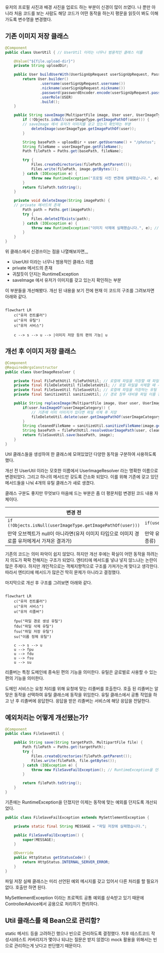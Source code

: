 유저의 프로필 사진과 배경 사진을 업로드 하는 부분이 신경이 많이 쓰였다. 나 뿐만 아니라 처음 코드를 보는 사람도 해당 코드가 어떤 동작을 하는지 평문을 읽듯이 봐도 이해가도록 변수명을 변경했다.

## 기존 이미지 저장 클래스

```java
@Component
public class UserUtil { // UserUtil 이라는 너무나 범용적인 클래스 이름

	@Value("${file.upload-dir}")
	private String uploadDir;

	public User buildUserWith(UserSignUpRequest userSignUpRequest, PasswordEncoder passwordEncoder) {
		return User.builder()
				.username(userSignUpRequest.username())
				.nickname(userSignUpRequest.nickname())
				.password(passwordEncoder.encode(userSignUpRequest.password()))
				.userRole(USER)
				.build();
	}

	public String saveImage(MultipartFile image, User user, UserImageType userImageType) {
		if (!Objects.isNull(userImageType.getImagePathOf(user))) {
		// saveImage 에서 유저가 이미지를 갖고 있는지 확인하는 부분
			deleteImage(userImageType.getImagePathOf(user));
		}

		String basePath = uploadDir + user.getUsername() + "/photos";
		String fileName = userImageType.getFileName();
		Path filePath = Paths.get(basePath, fileName);

		try {
			Files.createDirectories(filePath.getParent());
			Files.write(filePath, image.getBytes());
		} catch (IOException e) {
			throw new RuntimeException("프로필 사진 변경에 실패했습니다.", e);
		}
		return filePath.toString();
	}

	private void deleteImage(String imagePath) {
	// private 메서드의 존재
		Path path = Paths.get(imagePath);
		try {
			Files.deleteIfExists(path);
		} catch (IOException e) {
			throw new RuntimeException("이미지 삭제에 실패했습니다.", e); // 귀찮듯이 던지는 RuntimeException
		}
	}
}
```

위 클래스에서 신경쓰이는 점을 나열해보자면,,,

- UserUtil 이라는 너무나 범용적인 클래스 이름
- private 메서드의 존재
- 귀찮듯이 던지는 RuntimeException
- saveImage 에서 유저가 이미지를 갖고 있는지 확인하는 부분

이 부분들을 개선해봤다. 개선 된 내용을 보기 전에 현재 이 코드의 구조를 그려보자면 아래와 같다.

```mermaid

flowchart LR
	c("유저 컨트롤러")
	u("유저 유틸")
	s("유저 서비스")

	c --> s --> u --> |이미지 저장 등의 편의 기능| u
```

## 개선 후 이미지 저장 클래스
```java
@Component
@RequiredArgsConstructor
public class UserImageResolver {

	private final FilePathUtil filePathUtil; // 로컬에 파일을 저장할 때 파일 위치를 생성하는 유틸
	private final FileDeleteUtil fileDeleteUtil; // 로컬 파일을 삭제할 때 사용하는 유틸
	private final FileSaveUtil fileSaveUtil; // 로컬에 파일을 저장하는 유틸
	private final SanitizeUtil sanitizeUtil; // 경로 침투 대비용 파일 이름 정제 유틸

	public String replaceImage(MultipartFile image, User user, UserImageCategory userImageCategory) {
		if(user.hasImageOf(userImageCategory)) {
			// 기존에 이미 이미지가 있다면 파일 삭제 후 저장
			fileDeleteUtil.delete(user.getImagePathOf(userImageCategory));
		}
		String cleanedFileName = sanitizeUtil.sanitizeFileName(image.getOriginalFilename());
		String basePath = filePathUtil.resolveUserImagePath(user, cleanedFileName, userImageCategory);
		return fileSaveUtil.save(basePath, image);
	}
}
```

Util 클래스들을 생성하여 한 클래스에 모여있었던 다양한 동작을 구분하여 사용하도록 했다.

개선 전 UserUtil 이라는 모호한 이름에서 UserImageResolver 라는 명확한 이름으로 변경되었다. 그리고 하나의 메서드만 갖도록 간소화 되었다. 이를 위해 기존에 갖고 있던 메서드들을 나눠 4개의 유틸 클래스가 새로 생겼다.

클래스 구분도 좋지만 무엇보다 마음에 드는 부분은 좀 더 평문처럼 변경된 코드 내용 자체이다.

| 변경 전 | 변경 후 |
|--- | --- |
|`if (!Objects.isNull(userImageType.getImagePathOf(user)))`| `if(user.hasImageOf(userImageCategory))`|
|만약 오브젝트가 null이 아니라면(유저 이미지 타입으로 이미지 경로를 유저에게서 가져온 결과가)|만약 유저가 이미지를 갖고 있다면(유저 이미지 종류)|

기존의 코드는 의미 파악이 쉽지 않았다. 하지만 개선 후에는 확실이 어떤 동작을 하려는지 의도가 팍팍 전해지는 구조가 되었다. 엔티티에 메서드를 넣냐 넣지 않느냐는 논란이 많은 주제다. 하지만 개인적으로는 객체지향적으로 구조를 가져가는게 맞다고 생각한다. 따라서 엔티티에 메서드가 많은건 딱히 문제가 아니라고 결정했다.

마지막으로 개선 후 구조를 그려보면 아래와 같다.

```mermaid

flowchart LR
	c("유저 컨트롤러")
	s("유저 서비스")
	u("유저 리졸버")

	fpu("파일 경로 생성 유틸")
	fdu("파일 삭제 유틸")
	fsu("파일 저장 유틸")
	su("이름 정제 유틸")

	c --> s --> u
	u --> fpu
	u --> fdu
	u --> fsu
	u --> su
```

리졸버는 특정 도메인에 종속된 편의 기능을 의미한다. 유틸은 글로벌로 사용할 수 있는 편의 기능을 의미한다. 

도메인 서비스는 요청 처리를 위해 요청에 맞는 리졸버를 호출한다. 
호출 된 리졸버는 알맞은 동작을 선택하여 유틸 클래스에 동작을 위임한다. 
유틸 클래스에서 공통 작업을 하고 난 후 리졸버에 응답한다.
응답을 받은 리졸버는 서비스에 해당 응답을 전달한다.

## 예외처리는 어떻게 개선됐는가?
```java
@Component
public class FileSaveUtil {

	public String save(String targetPath, MultipartFile file) {
		Path filePath = Paths.get(targetPath);
		try {
			Files.createDirectories(filePath.getParent());
			Files.write(filePath, file.getBytes());
		} catch (IOException e) {
			throw new FileSaveFailException(); // RuntimeException을 던지던것을 개선
		}

		return filePath.toString();
	}
}
```

기존에는 RuntimeException을 던졌지만 이제는 동작에 맞는 예외를 던지도록 개선되었다. 

```java
public class FileSaveFailException extends MySettlementException {

	private static final String MESSAGE = "파일 저장에 실패했습니다.";

	public FileSaveFailException() {
		super(MESSAGE);
	}

	@Override
	public HttpStatus getStatusCode() {
		return HttpStatus.INTERNAL_SERVER_ERROR;
	}
}
```

파일 저장 실패 클래스는 미리 선언된 예외 메시지를 갖고 있어서 다른 처리를 할 필요가 없다. 호출만 하면 된다. 

MySettlementException 이라는 프로젝트 공통 예외를 상속받고 있기 때문에 ControllerAdvice에서 공용으로 처리하기 편리하다.

## Util 클래스를 왜 Bean으로 관리함?
static 메서드 등을 고려하긴 했으나 빈으로 관리하도록 결정했다. 차후 테스트코드 작성시(테스트 커버리지가 몇이나 되냐는 질문은 받지 않겠다) mock 활용을 위해서는 빈으로 관리하는게 낫다고 판단했기 때문이다.